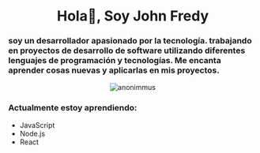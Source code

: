  <div id="cabecera" align="center">
        <h1>Hola👋, Soy John Fredy</h1>
    <div id="cuerpo"> 
        <h3 align= "left">soy un desarrollador apasionado por la tecnología. trabajando en proyectos de desarrollo de software utilizando diferentes lenguajes de                           programación             y tecnologías. Me encanta aprender cosas nuevas y aplicarlas en mis proyectos.
        </h3>
         <img
            src="https://media.giphy.com/media/qgQUggAC3Pfv687qPC/giphy.gif"
            alt="anonimmus"            
          />
    </div>   
          <h3 align="left">Actualmente estoy aprendiendo:</h3>
            <ul id="lista" align="left">
               <li>JavaScript</li>
               <li>Node.js</li>
               <li>React</li>
            </ul>
       
</div>
